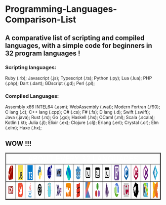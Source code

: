 # Programming-Languages-Comparison-List

## A comparative list of scripting and compiled languages, with a simple code for beginners in 32 program languages !


### Scripting languages:
Ruby (.rb);
Javascript (.js);
Typescript (.ts);
Python (.py);
Lua (.lua);
PHP (.php);
Dart (.dart);
GDscript (.gd);
Perl (.pl);

### Compiled Languages:
Assembly x86 INTEL64 (.asm);
WebAssembly (.wat);
Modern Fortran (.f90);
C lang (.c);
C++ lang (.cpp);
C# (.cs);
F# (.fs);
D lang (.d);
Swift (.swift);
Java (.java);
Rust (.rs);
Go (.go);
Haskell (.hs);
OCaml (.ml);
Scala (.scala);
Kotlin (.kt);
Julia (.jl);
Elixir (.ex);
Clojure (.clj);
Erlang (.erl);
Crystal (.cr);
Elm (.elm);
Haxe (.hx);

## WOW !!!

<html>
<table border="2" align="center">
        <tr>
            <td colspan="34" align="center"><font size="5" color="FFFFFF">ABOUT EVERY 32 LANGUAGES</font></td>
        </tr>
        <tr>
            <!--<td rowspan="2" align="center"><font size="5"></font></td>-->
            <td align="center">
                <a href="https://en.wikipedia.org/wiki/Ruby_(programming_language)" title="Ruby">
                    <img align="center" height="50" src="Arquives/img/svg/devicon/ruby-original.svg"/>
                </a>
            </td>
            <td align="center">
                <a href="https://en.wikipedia.org/wiki/Ruby_(programming_language)" title="JavaScript">
                    <img align="center" height="50" src="Arquives/img/svg/devicon/javascript-original.svg"/>
                </a>
            </td>
            <td align="center">
                <a href="https://en.wikipedia.org/wiki/TypeScript" title="Typescript">
                    <img align="center" height="50" src="Arquives/img/svg/devicon/typescript-original.svg"/>
                </a>
            </td>
            <td align="center">
                <a href="https://en.wikipedia.org/wiki/Python_(programming_language)" title="Python">
                    <img align="center" height="50" src="Arquives/img/svg/devicon/python-original.svg"/>
                </a>
            </td>
            <td align="center">
                <a href="https://en.wikipedia.org/wiki/Lua_(programming_language)" title="Lua">
                    <img align="center" height="50" src="Arquives/img/svg/devicon/lua-original-wordmark.svg"/>
                </a>
            </td>
            <td align="center">
                <a href="https://en.wikipedia.org/wiki/PHP" title="PHP">
                    <img align="center" height="50" src="Arquives/img/svg/devicon/php-original.svg"/>
                </a>
            </td>
            <td align="center">
                <a href="https://en.wikipedia.org/wiki/Dart_(programming_language)" title="Dart">
                    <img align="center" height="50" src="Arquives/img/svg/devicon/dart-original.svg"/>
                </a>
            </td>
            <td align="center">
                <a href="https://en.wikipedia.org/wiki/Godot_(game_engine)" title="GDscript">
                    <img align="center" height="50" src="Arquives/img/svg/devicon/godot-original.svg"/>
                </a>
            </td>
            <td align="center">
                <a href="https://en.wikipedia.org/wiki/Perl" title="Perl">
                    <img align="center" height="50" src="Arquives/img/svg/fontsGoogle/terminal_FILL0_wght400_GRAD0_opsz48.svg"/>
                </a>
            </td>
            <td align="center">
                <a href="https://en.wikipedia.org/wiki/Assembly_language" title="Assembly INTEL64">
                    <img align="center" height="50" src="Arquives/img/svg/fontsGoogle/terminal_FILL0_wght400_GRAD0_opsz48.svg"/>
                </a>
            </td>
            <td align="center">
                <a href="https://en.wikipedia.org/wiki/WebAssembly" title="WebAssembly">
                    <img align="center" height="50" src="Arquives/img/svg/fontsGoogle/terminal_FILL0_wght400_GRAD0_opsz48.svg"/>
                </a>
            </td>
            <td align="center">
                <a href="https://en.wikipedia.org/wiki/Fortran" title="Modern Fortran">
                    <img align="center" height="50" src="Arquives/img/svg/wikimedia/Fortran_logo.svg"/>
                </a>
            </td>
            <td align="center">
                <a href="https://en.wikipedia.org/wiki/C_(programming_language)" title="C lang">
                    <img align="center" height="50" src="Arquives/img/svg/devicon/c-original.svg"/>
                </a>
            </td>
            <td align="center">
                <a href="https://en.wikipedia.org/wiki/C%2B%2B" title="C++ lang">
                    <img align="center" height="50" src="Arquives/img/svg/devicon/cplusplus-original.svg"/>
                </a>
            </td>
            <td align="center">
                <a href="https://en.wikipedia.org/wiki/C_Sharp_(programming_language)" title="C#">
                    <img align="center" height="50" src="Arquives/img/svg/devicon/csharp-original.svg"/>
                </a>
            </td>
            <td align="center">
                <a href="https://en.wikipedia.org/wiki/F_Sharp_(programming_language)" title="F#">
                    <img align="center" height="50" src="Arquives/img/svg/devicon/fsharp-original.svg"/>
                </a>
            </td>
        </tr>
        <tr>
            <td align="center">
                <a href="https://en.wikipedia.org/wiki/D_(programming_language)" title="D lang">
                    <img align="center" height="25" src="Arquives/img/svg/wikimedia/D_Programming_Language_logo.svg"/>
                </a>
            </td>
            <td align="center">
                <a href="https://en.wikipedia.org/wiki/Swift_(programming_language)" title="Swift">
                    <img align="center" height="50" src="Arquives/img/svg/devicon/swift-original.svg"/>
                </a>
            </td>
            <td align="center">
                <a href="https://en.wikipedia.org/wiki/Java_(programming_language)" title="Java">
                    <img align="center" height="50" src="Arquives/img/svg/devicon/java-original.svg"/>
                </a>
            </td>
            <td align="center">
                <a href="https://en.wikipedia.org/wiki/Rust_(programming_language)" title="Rust">
                    <img align="center" height="50" src="Arquives/img/svg/devicon/rust-plain.svg"/>
                </a>
            </td>
            <td align="center">
                <a href="https://en.wikipedia.org/wiki/Go_(programming_language)" title="Go">
                    <img align="center" height="50" src="Arquives/img/svg/devicon/go-original.svg"/>
                </a>
            </td>
            <td align="center">
                <a href="https://en.wikipedia.org/wiki/Haskell" title="Haskell">
                    <img align="center" height="50" src="Arquives/img/svg/devicon/haskell-original.svg"/>
                </a>
            </td>
            <td align="center">
                <a href="https://en.wikipedia.org/wiki/OCaml" title="OCaml">
                    <img align="center" height="50" src="Arquives/img/svg/devicon/ocaml-original.svg"/>
                </a>
            </td>
            <td align="center">
                <a href="https://en.wikipedia.org/wiki/Scala_(programming_language)" title="Scala">
                    <img align="center" height="50" src="Arquives/img/svg/devicon/scala-original.svg"/>
                </a>
            </td>
            <td align="center">
                <a href="https://en.wikipedia.org/wiki/Kotlin_(programming_language)" title="Kotlin">
                    <img align="center" height="50" src="Arquives/img/svg/devicon/kotlin-original.svg"/>
                </a>
            </td>
            <td align="center">
                <a href="https://en.wikipedia.org/wiki/Julia_(programming_language)" title="Julia">
                    <img align="center" height="50" src="Arquives/img/svg/devicon/julia-original.svg"/>
                </a>
            </td>
            <td align="center">
                <a href="https://en.wikipedia.org/wiki/Elixir_(programming_language)" title="Elixir">
                    <img align="center" height="50" src="Arquives/img/svg/devicon/elixir-original.svg"/>
                </a>
            </td>
            <td align="center">
                <a href="https://en.wikipedia.org/wiki/Clojure" title="Clojure">
                    <img align="center" height="50" src="Arquives/img/svg/devicon/clojure-original.svg"/>
                </a>
            </td>
            <td align="center">
                <a href="https://en.wikipedia.org/wiki/Erlang_(programming_language)" title="Erlang">
                    <img align="center" height="50" src="Arquives/img/svg/devicon/erlang-original.svg"/>
                </a>
            </td>
            <td align="center">
                <a href="https://en.wikipedia.org/wiki/Crystal_(programming_language)" title="Crystal">
                    <img align="center" height="50" src="Arquives/img/svg/devicon/crystal-original.svg"/>
                </a>
            </td>
            <td align="center">
                <a href="https://en.wikipedia.org/wiki/Elm_(programming_language)" title="Elm">
                    <img align="center" height="50" src="Arquives/img/svg/devicon/elm-original.svg"/>
                </a>
            </td>
            <td align="center">
                <a href="https://en.wikipedia.org/wiki/Haxe" title="Haxe">
                    <img align="center" height="50" src="Arquives/img/svg/devicon/haxe-original.svg"/>
                </a>
            </td>
        </tr>
</html>